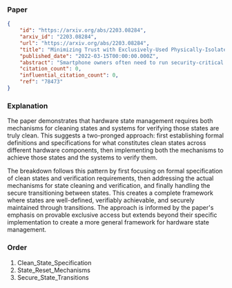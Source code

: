### Paper

```json
{
	"id": "https://arxiv.org/abs/2203.08284",
	"arxiv_id": "2203.08284",
	"url": "https://arxiv.org/abs/2203.08284",
	"title": "Minimizing Trust with Exclusively-Used Physically-Isolated Hardware",
	"published_date": "2022-03-15T00:00:00.000Z",
	"abstract": "Smartphone owners often need to run security-critical programs on the same device as other untrusted and potentially malicious programs. This requires users to trust hardware and system software to correctly sandbox malicious programs, trust that is often misplaced. Our goal is to minimize the number and complexity of hardware and software components that a smartphone owner needs to trust to withstand adversarial inputs. We present a multi-domain hardware design composed of statically-partitioned, physically-isolated trust domains. We introduce a few simple, formally-verified hardware components to enable a program to gain provably exclusive and simultaneous access to both computation and I/O on a temporary basis. To manage this hardware, we present OctopOS, an OS composed of mutually distrustful subsystems. We present a prototype of this machine (hardware and OS) on a CPU-FPGA board and show that it incurs a small hardware cost compared to modern SoCs. For security-critical programs, we show that this machine significantly reduces the required trust compared to mainstream TEEs while achieving decent performance. For normal programs, performance is similar to a legacy machine.",
	"citation_count": 0,
	"influential_citation_count": 0,
	"ref": "78473"
}
```

### Explanation

The paper demonstrates that hardware state management requires both mechanisms for cleaning states and systems for verifying those states are truly clean. This suggests a two-pronged approach: first establishing formal definitions and specifications for what constitutes clean states across different hardware components, then implementing both the mechanisms to achieve those states and the systems to verify them.

The breakdown follows this pattern by first focusing on formal specification of clean states and verification requirements, then addressing the actual mechanisms for state cleaning and verification, and finally handling the secure transitioning between states. This creates a complete framework where states are well-defined, verifiably achievable, and securely maintained through transitions. The approach is informed by the paper's emphasis on provable exclusive access but extends beyond their specific implementation to create a more general framework for hardware state management.

### Order

1. Clean_State_Specification
2. State_Reset_Mechanisms
3. Secure_State_Transitions
